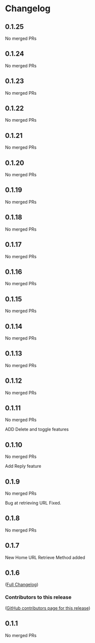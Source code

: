 # Changelog

<!-- <START NEW CHANGELOG ENTRY> -->

## 0.1.25

No merged PRs

<!-- <END NEW CHANGELOG ENTRY> -->

## 0.1.24

No merged PRs

## 0.1.23

No merged PRs

## 0.1.22

No merged PRs

## 0.1.21

No merged PRs

## 0.1.20

No merged PRs

## 0.1.19

No merged PRs

## 0.1.18

No merged PRs

## 0.1.17

No merged PRs

## 0.1.16

No merged PRs

## 0.1.15

No merged PRs

## 0.1.14

No merged PRs

## 0.1.13

No merged PRs

## 0.1.12

No merged PRs

## 0.1.11

No merged PRs

ADD Delete and toggle features

## 0.1.10

No merged PRs

Add Reply feature

## 0.1.9

No merged PRs

Bug at retrieving URL Fixed.

## 0.1.8

No merged PRs

## 0.1.7

New Home URL Retrieve Method added

## 0.1.6

([Full Changelog](https://github.com/databrix-org/jupyterlab-forum/compare/v0.1.1))

### Contributors to this release

([GitHub contributors page for this release](https://github.com/databrix-org/jupyterlab-forum/graphs/contributors?from=2024-07-24&to=2024-07-25&type=c))

## 0.1.1

No merged PRs
